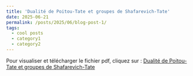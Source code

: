 ```yaml
---
title: 'Dualité de Poitou-Tate et groupes de Shafarevich-Tate'
date: 2025-06-21
permalink: /posts/2025/06/blog-post-1/
tags:
  - cool posts
  - category1
  - category2
---
```

Pour visualiser et télécharger le fichier pdf, cliquez sur : [Dualité de Poitou-Tate et groupes de Shafarevich-Tate](/files/Groupe_de_S_T.pdf)
